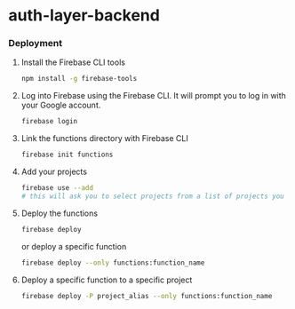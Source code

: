 # auth-layer-backend

### Deployment
1. Install the Firebase CLI tools
    ```sh
    npm install -g firebase-tools
    ```
2. Log into Firebase using the Firebase CLI. It will prompt you to log in with your Google account.
    ```sh
    firebase login
    ```
3. Link the functions directory with Firebase CLI
    ```sh
    firebase init functions
    ```
4. Add your projects
    ```sh
    firebase use --add
    # this will ask you to select projects from a list of projects you have access to
    ```
6. Deploy the functions
    ```sh
    firebase deploy
    ```
    or deploy a specific function
    ```sh
    firebase deploy --only functions:function_name
    ```
7. Deploy a specific function to a specific project
   ```sh
   firebase deploy -P project_alias --only functions:function_name
   ```
